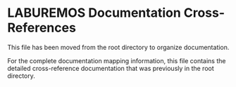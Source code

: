 # LABUREMOS Documentation Cross-References

This file has been moved from the root directory to organize documentation.

For the complete documentation mapping information, this file contains the detailed cross-reference documentation that was previously in the root directory.